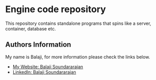 # Engine code repository

This repository contains standalone programs that spins like a server, container, database etc.

## Authors Information

My name is Balaji, for more information please check the links below.

- [My Website: Balaji Soundararajan](www.balajisoundar.com)
- [LinkedIn: Balaji Soundararajan](https://www.linkedin.com/in/balaji-s-91820715)
